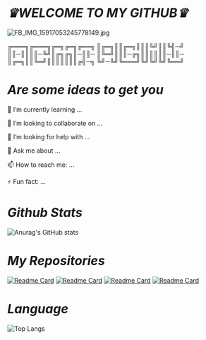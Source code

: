 # **_*♛WELCOME TO MY GITHUB♛*_**

![FB_IMG_15917053245778149.jpg](https://user-images.githubusercontent.com/79139059/FB_IMG_15917053245778149.jpg)

╔═══╗╔═══╗╔═╗╔═╗╔══╗
║╔═╗║║╔═╗║║║╚╝║║╚╣─╝
║║─║║║║─╚╝║╔╗╔╗║─║║─
║╚═╝║║║─╔╗║║║║║║─║║─
║╔═╗║║╚═╝║║║║║║║╔╣─╗
╚╝─╚╝╚═══╝╚╝╚╝╚╝╚══╝

#        *Are some ideas to get you*


🌱 I’m currently learning …

👯 I’m looking to collaborate on …

🤔 I’m looking for help with …

💬 Ask me about …

📫 How to reach me: …

⚡ Fun fact: …

#   *Github Stats*
![Anurag's GitHub stats](https://github-readme-stats.vercel.app/api?username=zamxyz&theme=outrun&show_icons=true)
#    *My Repositories*
[![Readme Card](https://github-readme-stats.vercel.app/api/pin/?username=zamxyz&repo=Acmi&theme=vision-friendly-dark)](https://github.com/zamxyz/Acmi)
[![Readme Card](https://github-readme-stats.vercel.app/api/pin/?username=zamxyz&repo=crack&theme=vision-friendly-dark)](https://github.com/zamxyz/crack)
[![Readme Card](https://github-readme-stats.vercel.app/api/pin/?username=zamxyz&repo=terkey&theme=vision-friendly-dark)](https://github.com/zamxyz/terkey)
[![Readme Card](https://github-readme-stats.vercel.app/api/pin/?username=zamxyz&repo=encrypt&theme=vision-friendly-dark)](https://github.com/zamxyz/encrypt)


# *Language*
![Top Langs](https://github-readme-stats.vercel.app/api/top-langs/?username=zamxyz&theme=shades-of-purple)
